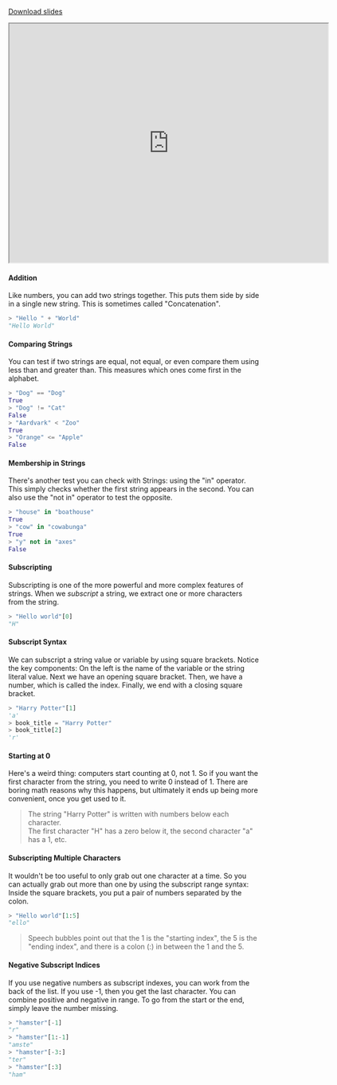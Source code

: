 
[Download slides](String%20Operations.pdf)


<iframe style="width: 640px; height: 480px;" width="300" height="150" allowfullscreen="allowfullscreen" webkitallowfullscreen="webkitallowfullscreen" mozallowfullscreen="mozallowfullscreen"
title="Introduction.pdf"
src="https://www.youtube.com/embed/xY0Ypzy3oew?feature=oembed&amp;rel=0" 
></iframe>


#### Addition
Like numbers, you can add two strings together. This puts them side by side in
a single new string. This is sometimes called "Concatenation".

```python
> "Hello " + "World"
"Hello World"
```

#### Comparing Strings
You can test if two strings are equal, not equal, or even compare them using
less than and greater than. This measures which ones come first in the alphabet.

```python
> "Dog" == "Dog"
True 
> "Dog" != "Cat"
False
> "Aardvark" < "Zoo"
True
> "Orange" <= "Apple"
False
```

#### Membership in Strings

There's another test you can check with Strings: using the "in" operator.
This simply checks whether the first string appears in the second.
You can also use the "not in" operator to test the opposite.

```python
> "house" in "boathouse"
True
> "cow" in "cowabunga"
True
> "y" not in "axes"
False
```

#### Subscripting
Subscripting is one of the more powerful and more complex features of strings.
When we *subscript* a string, we extract one or more characters from the string.

```python
> "Hello world"[0]
"H"
```

#### Subscript Syntax
We can subscript a string value or variable by using square brackets.
Notice the key components: On the left is the name of the variable or the string literal value.
Next we have an opening square bracket.
Then, we have a number, which is called the index.
Finally, we end with a closing square bracket.

```python
> "Harry Potter"[1]
'a'
> book_title = "Harry Potter"
> book_title[2]
'r'
```

#### Starting at 0
Here's a weird thing: computers start counting at 0, not 1.
So if you want the first character from the string, you need to write 0 instead of 1.
There are boring math reasons why this happens, but ultimately it ends up being more convenient, once you get used to it.

> The string "Harry Potter" is written with numbers below each character.  
> The first character "H" has a zero below it, the second character "a" has a 1, etc.

#### Subscripting Multiple Characters

It wouldn't be too useful to only grab out one character at a time.
So you can actually grab out more than one by using the subscript range syntax:
Inside the square brackets, you put a pair of numbers separated by the colon.

```python
> "Hello world"[1:5]
"ello"
```
> Speech bubbles point out that the 1 is the "starting index", the 5 is the "ending index", and there is a colon (:) in between the 1 and the 5.

#### Negative Subscript Indices

If you use negative numbers as subscript indexes, you can work from the back of the list.
If you use -1, then you get the last character.
You can combine positive and negative in range.
To go from the start or the end, simply leave the number missing.

```python
> "hamster"[-1]
"r"
> "hamster"[1:-1]
"amste"
> "hamster"[-3:]
"ter"
> "hamster"[:3]
"ham"
```
